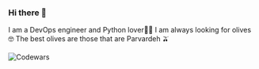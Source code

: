 ### Hi there 👋

I am a DevOps engineer and Python lover🔺🔻
I am always looking for olives 🤓 The best olives are those that are Parvardeh 🫒

![Codewars](https://github.r2v.ch/codewars?user=roghuchi&top_languages=true)
